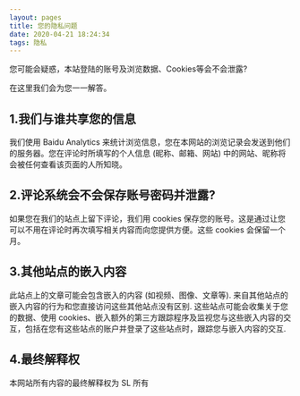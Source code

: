```yaml
---
layout: pages
title: 您的隐私问题
date: 2020-04-21 18:24:34
tags: 隐私
--- 
```



您可能会疑惑，本站登陆的账号及浏览数据、Cookies等会不会泄露?

在这里我们会为您一一解答。

1.我们与谁共享您的信息
------------------------------
我们使用 Baidu Analytics 来统计浏览信息，您在本网站的浏览记录会发送到他们的服务器。您在评论时所填写的个人信息 (昵称、邮箱、网站) 中的网站、昵称将会被任何查看该页面的人所知晓。

2.评论系统会不会保存账号密码并泄露?
------------------------------
如果您在我们的站点上留下评论，我们用 cookies 保存您的账号。这是通过让您可以不用在评论时再次填写相关内容而向您提供方便。这些 cookies 会保留一个月。

3.其他站点的嵌入内容
------------------------------
此站点上的文章可能会包含嵌入的内容 (如视频、图像、文章等). 来自其他站点的嵌入内容的行为和您直接访问这些其他站点没有区别.
这些站点可能会收集关于您的数据、使用 cookies、嵌入额外的第三方跟踪程序及监视您与这些嵌入内容的交互，包括在您有这些站点的账户并登录了这些站点时，跟踪您与嵌入内容的交互.

4.最终解释权
------------------------------
本网站所有内容的最终解释权为 SL 所有